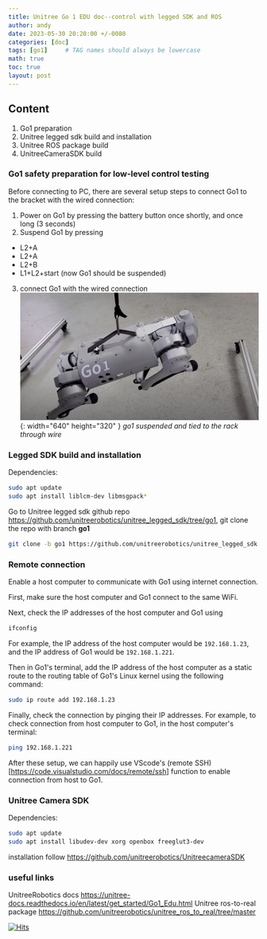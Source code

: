 ```yaml
---
title: Unitree Go 1 EDU doc--control with legged SDK and ROS
author: andy
date: 2023-05-30 20:20:00 +/-0080
categories: [doc]
tags: [go1]     # TAG names should always be lowercase
math: true
toc: true
layout: post
---
```





## Content
1. Go1 preparation
2. Unitree legged sdk build and installation
3. Unitree ROS package build 
4. UnitreeCameraSDK build


### Go1 safety preparation for low-level control testing

Before connecting to PC, there are several setup steps to connect Go1 to the bracket with the wired connection:
1. Power on Go1 by pressing the battery button once shortly, and once long (3 seconds)
2. Suspend Go1 by pressing
  + L2+A
  + L2+A
  + L2+B
  + L1+L2+start (now Go1 should be suspended)
3. connect Go1 with the wired connection
![Desktop View](/assets/img/post/2023-05-30-go1-suspended.png){: width="640" height="320" }
_go1 suspended and tied to the rack through wire_


### Legged SDK build and installation

Dependencies: 

```bash
sudo apt update
sudo apt install liblcm-dev libmsgpack*
```
Go to Unitree legged sdk github repo <https://github.com/unitreerobotics/unitree_legged_sdk/tree/go1>, git clone the repo with branch **go1**

```bash
git clone -b go1 https://github.com/unitreerobotics/unitree_legged_sdk.git
```


### Remote connection 
Enable a host computer to communicate with Go1 using internet connection.

First, make sure the host computer and Go1 connect to the same WiFi. 

Next, check the IP addresses of the host computer and Go1 using 

```bash
ifconfig
```

For example, the IP address of the host computer would be `192.168.1.23`, and the IP address of Go1 would be `192.168.1.221`.

Then in Go1's terminal, add the IP address of the host computer as a static route to the routing table of Go1's Linux kernel using the following command:
```bash
sudo ip route add 192.168.1.23
```

Finally, check the connection by pinging their IP addresses. For example, to check connection from host computer to Go1, in the host computer's terminal:
```bash
ping 192.168.1.221
```

After these setup, we can happily use VScode's (remote SSH)[https://code.visualstudio.com/docs/remote/ssh] function to enable connection from host to Go1.


### Unitree Camera SDK

Dependencies:

```bash
sudo apt update
sudo apt install libudev-dev xorg openbox freeglut3-dev
```

installation follow <https://github.com/unitreerobotics/UnitreecameraSDK>



### useful links

UnitreeRobotics docs <https://unitree-docs.readthedocs.io/en/latest/get_started/Go1_Edu.html>
Unitree ros-to-real package <https://github.com/unitreerobotics/unitree_ros_to_real/tree/master>

[![Hits](https://hits.sh/yesandy.github.io/posts/go1-docs1.svg)](https://hits.sh/yesandy.github.io/posts/go1-docs1/)


